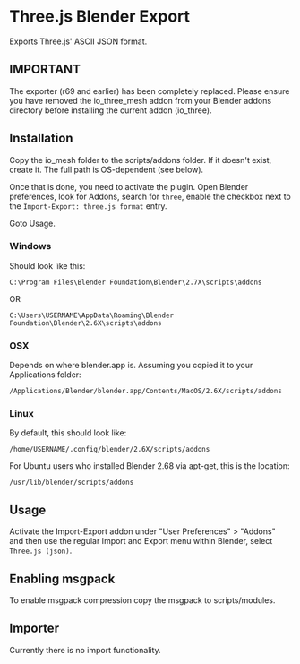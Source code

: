 # Three.js Blender Export

Exports Three.js' ASCII JSON format.

## IMPORTANT

The exporter (r69 and earlier) has been completely replaced. Please ensure you have removed the io_three_mesh addon from your Blender addons directory before installing the current addon (io_three).

## Installation

Copy the io_mesh folder to the scripts/addons folder. If it doesn't exist, create it. The full path is OS-dependent (see below).

Once that is done, you need to activate the plugin. Open Blender preferences, look for
Addons, search for `three`, enable the checkbox next to the `Import-Export: three.js format` entry.

Goto Usage.

### Windows

Should look like this:

    C:\Program Files\Blender Foundation\Blender\2.7X\scripts\addons
    
OR
    
    C:\Users\USERNAME\AppData\Roaming\Blender Foundation\Blender\2.6X\scripts\addons

### OSX

Depends on where blender.app is. Assuming you copied it to your Applications folder:

    /Applications/Blender/blender.app/Contents/MacOS/2.6X/scripts/addons

### Linux

By default, this should look like:

    /home/USERNAME/.config/blender/2.6X/scripts/addons

For Ubuntu users who installed Blender 2.68 via apt-get, this is the location:

    /usr/lib/blender/scripts/addons
    

## Usage

Activate the Import-Export addon under "User Preferences" > "Addons" and then use the regular Import and Export menu within Blender, select `Three.js (json)`.


## Enabling msgpack
To enable msgpack compression copy the msgpack to scripts/modules.


## Importer
Currently there is no import functionality.
